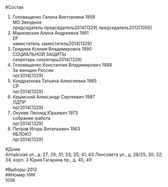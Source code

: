 #Состав  
1. Головащенко Галина Викторовна 1959  
    МО Звездное  
    председатель председатель2014[1329] председатель2012[1056]  
2. Марковская Алина Андреевна 1991  
    ЕР  
    заместитель заместитель2014[1329]  
3. Гридина Ксения Владимировна 1990  
    СОЦИАЛЬНОЙ ЗАЩИТЫ  
    секретарь секретарь2014[1329]  
4. Головащенко Константин Владимирович 1988  
    За женщин России  
    прг2014[1329]  
5. Кондраткова Татьяна Алексеевна 1985  
    СР  
    прг2014[1329]  
6. Крымский Александр Сергеевич 1987  
    ЛДПР  
    прг2014[1329]  
7. Окунев Леонид Юрьевич 1973  
    собрание-работа  
    прг2014[1329]  
8. Петров Игорь Витальевич 1963  
    ЯБЛОКО  
    прг2014[1329]  
  
#Дома  
Алтайская ул., д. 27; 29; 31; 33; 35; 41; 43 Ленсовета ул., д. 28/25; 30; 32; 34, корп. 3 Юрия Гагарина пр., д. 45; 49  
  
#Выборы-2012  
##Номер УИК  
1056  
